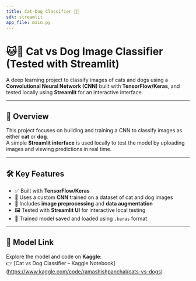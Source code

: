 ```yaml
---
title: Cat-Dog Classifier 🐶🐱
sdk: streamlit
app_file: main.py
---
```



# 🐱🐶 Cat vs Dog Image Classifier (Tested with Streamlit)

A deep learning project to classify images of cats and dogs using a **Convolutional Neural Network (CNN)** built with **TensorFlow/Keras**, and tested locally using **Streamlit** for an interactive interface.

---

## 📌 Overview

This project focuses on building and training a CNN to classify images as either **cat** or **dog**.  
A simple **Streamlit interface** is used locally to test the model by uploading images and viewing predictions in real time.

---

## 🛠️ Key Features

- ✅ Built with **TensorFlow/Keras**
- 🧠 Uses a custom **CNN** trained on a dataset of cat and dog images
- 🧼 Includes **image preprocessing** and **data augmentation**
- 🖼️ Tested with **Streamlit UI** for interactive local testing
- 💾 Trained model saved and loaded using `.keras` format

---

## 🔗 Model Link

Explore the model and code on **Kaggle**:  
👉 [Cat vs Dog Classifier – Kaggle Notebook] (https://www.kaggle.com/code/ramashishpanchal/cats-vs-dogs)


